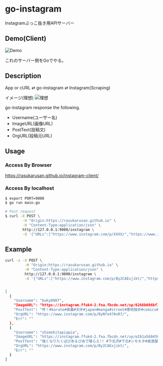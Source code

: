# go-instagram

Instagramぶっこ抜き用APIサーバー

## Demo(Client)

![Demo](https://user-images.githubusercontent.com/17779386/59974954-5bb6b880-95ed-11e9-9eb3-56627862e1c8.gif)


これのサーバー側をGoでやる。

## Description

App or cURL ⇄  go-instagram ⇄  Instagram(Scraping)  

イメージ(理想)
![理想](https://user-images.githubusercontent.com/17779386/59564387-27894800-9081-11e9-84f3-30b97b3284a5.png)


go-instagram response the following.

- Username(ユーザー名)
- ImageURL(画像URL)
- PostText(投稿文)
- OrgURL(投稿元URL)

## Usage

### Access By Browser

https://rasukarusan.github.io/instagram-client/

### Access By localhost 

```bash
$ export PORT=9000
$ go run main.go

# Post request
$ curl -X POST \
        -H "Origin:https://rasukarusan.github.io" \
        -H "Content-Type:application/json" \
        http://127.0.0.1:9000/instagram \
        -d '{"URLs":["https://www.instagram.com/p/XXXX/","https://www.instagram.com/p/YYYYY/"]}' | jq

```

## Example

```bash
curl -s -X POST \
         -H "Origin:https://rasukarusan.github.io" \
         -H "Content-Type:application/json" \
         http://127.0.0.1:9000/instagram \
         -d '{"URLs":["https://www.instagram.com/p/By2CAExjikt/","https://www.instagram.com/p/ByNfe47AvR7/"]}' | jq


[
  {
    "Username": "buky0907",
    "ImageURL": "https://instagram.ffuk4-2.fna.fbcdn.net/vp/6266b086bf1301741507de86908431c9/5DA5D869/t51.2885-15/e35/61400279_2257498447913426_8272622044097853955_n.jpg?_nc_ht=instagram.ffuk4-2.fna.fbcdn.net",
    "PostText": "呼！#karate#奥義#刃牙#japan#manga#street#愚地独歩#comics#ワンシーン#漫画#アニメ#コミック#ミリオンロック#奥義#炸裂#三戦#技#必殺技#",
    "OrgURL": "https://www.instagram.com/p/ByNfe47AvR7/",
    "Err": ""
  },
  {
    "Username": "shimokitapiapia",
    "ImageURL": "https://instagram.ffuk4-2.fna.fbcdn.net/vp/e2b1a560456307e35c9aeb4d6291661a/5D8D4DF8/t51.2885-15/fr/e15/s1080x1080/64210746_2319604821587559_3466696255239768721_n.jpg?_nc_ht=instagram.ffuk4-2.fna.fbcdn.net",
    "PostText": "強くなりたくばぴあ＆ぴあで喰らえ!! #下北沢#下北#シモキタ#居酒屋#ぴあぴあ#ぴあ＆ぴあ#刃牙#範馬勇次郎#鬼#japan#setagaya#shimokitazawa#izakaya#piapia#pia&pia",
    "OrgURL": "https://www.instagram.com/p/By2CAExjikt/",
    "Err": ""
  }
]
```
